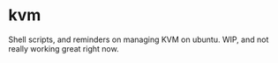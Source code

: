 # kvm

Shell scripts, and reminders on managing KVM on ubuntu. WIP, and not really working great right now.
